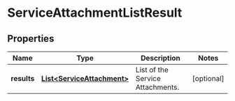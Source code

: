 # ServiceAttachmentListResult

## Properties
Name | Type | Description | Notes
------------ | ------------- | ------------- | -------------
**results** | [**List&lt;ServiceAttachment&gt;**](ServiceAttachment.md) | List of the Service Attachments. |  [optional]
